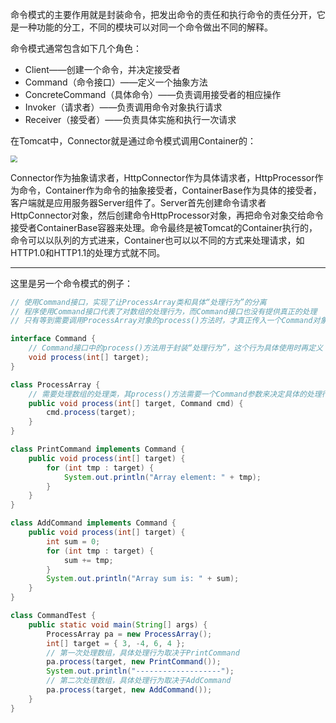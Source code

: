 命令模式的主要作用就是封装命令，把发出命令的责任和执行命令的责任分开，它是一种功能的分工，不同的模块可以对同一个命令做出不同的解释。

命令模式通常包含如下几个角色：

- Client——创建一个命令，并决定接受者
- Command（命令接口）——定义一个抽象方法
- ConcreteCommand（具体命令）——负责调用接受者的相应操作
- Invoker（请求者）——负责调用命令对象执行请求
- Receiver（接受者）——负责具体实施和执行一次请求

在Tomcat中，Connector就是通过命令模式调用Container的：

<img src="https://chua-n.gitee.io/blog-images/notebooks/Java/68.png" style="zoom:67%;" />

Connector作为抽象请求者，HttpConnector作为具体请求者，HttpProcessor作为命令，Container作为命令的抽象接受者，ContainerBase作为具体的接受者，客户端就是应用服务器Server组件了。Server首先创建命令请求者HttpConnector对象，然后创建命令HttpProcessor对象，再把命令对象交给命令接受者ContainerBase容器来处理。命令最终是被Tomcat的Container执行的，命令可以以队列的方式进来，Container也可以以不同的方式来处理请求，如HTTP1.0和HTTP1.1的处理方式就不同。

---

这里是另一个命令模式的例子：

```java
// 使用Command接口，实现了让ProcessArray类和具体“处理行为”的分离
// 程序使用Command接口代表了对数组的处理行为，而Command接口也没有提供真正的处理
// 只有等到需要调用ProcessArray对象的process()方法时，才真正传入一个Command对象，才确定对数组的处理行为

interface Command {
    // Command接口中的process()方法用于封装“处理行为”，这个行为具体使用时再定义
    void process(int[] target);
}

class ProcessArray {
    // 需要处理数组的处理类，其process()方法需要一个Command参数来决定具体的处理行为
    public void process(int[] target, Command cmd) {
        cmd.process(target);
    }
}

class PrintCommand implements Command {
    public void process(int[] target) {
        for (int tmp : target) {
            System.out.println("Array element: " + tmp);
        }
    }
}

class AddCommand implements Command {
    public void process(int[] target) {
        int sum = 0;
        for (int tmp : target) {
            sum += tmp;
        }
        System.out.println("Array sum is: " + sum);
    }
}

class CommandTest {
    public static void main(String[] args) {
        ProcessArray pa = new ProcessArray();
        int[] target = { 3, -4, 6, 4 };
        // 第一次处理数组，具体处理行为取决于PrintCommand
        pa.process(target, new PrintCommand());
        System.out.println("-------------------");
        // 第二次处理数组，具体处理行为取决于AddCommand
        pa.process(target, new AddCommand());
    }
}
```

